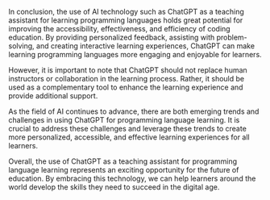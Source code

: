 
In conclusion, the use of AI technology such as ChatGPT as a teaching assistant for learning programming languages holds great potential for improving the accessibility, effectiveness, and efficiency of coding education. By providing personalized feedback, assisting with problem-solving, and creating interactive learning experiences, ChatGPT can make learning programming languages more engaging and enjoyable for learners.

However, it is important to note that ChatGPT should not replace human instructors or collaboration in the learning process. Rather, it should be used as a complementary tool to enhance the learning experience and provide additional support.

As the field of AI continues to advance, there are both emerging trends and challenges in using ChatGPT for programming language learning. It is crucial to address these challenges and leverage these trends to create more personalized, accessible, and effective learning experiences for all learners.

Overall, the use of ChatGPT as a teaching assistant for programming language learning represents an exciting opportunity for the future of education. By embracing this technology, we can help learners around the world develop the skills they need to succeed in the digital age.
